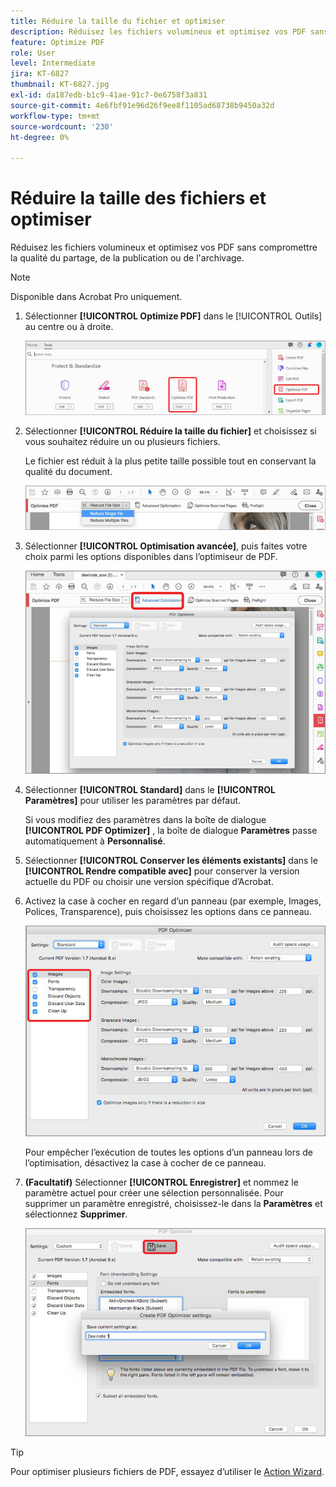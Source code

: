 ```yaml
---
title: Réduire la taille du fichier et optimiser
description: Réduisez les fichiers volumineux et optimisez vos PDF sans compromettre la qualité du partage, de la publication ou de l’archivage
feature: Optimize PDF
role: User
level: Intermediate
jira: KT-6827
thumbnail: KT-6827.jpg
exl-id: da187edb-b1c9-41ae-91c7-0e6758f3a831
source-git-commit: 4e6fbf91e96d26f9ee8f1105ad68738b9450a32d
workflow-type: tm+mt
source-wordcount: '230'
ht-degree: 0%

---
```


# Réduire la taille des fichiers et optimiser

Réduisez les fichiers volumineux et optimisez vos PDF sans compromettre la qualité du partage, de la publication ou de l&#39;archivage.

>[!NOTE]
>
>Disponible dans Acrobat Pro uniquement.

1. Sélectionner **[!UICONTROL Optimize PDF]** dans le [!UICONTROL Outils] au centre ou à droite.

   ![Réduire étape 1](../assets/Reduce_1.png)

1. Sélectionner **[!UICONTROL Réduire la taille du fichier]** et choisissez si vous souhaitez réduire un ou plusieurs fichiers.

   Le fichier est réduit à la plus petite taille possible tout en conservant la qualité du document.

   ![Réduire étape 2](../assets/Reduce_2.png)

1. Sélectionner **[!UICONTROL Optimisation avancée]**, puis faites votre choix parmi les options disponibles dans l’optimiseur de PDF.

   ![Réduire étape 3](../assets/Reduce_3.png)

1. Sélectionner **[!UICONTROL Standard]** dans le **[!UICONTROL Paramètres]** pour utiliser les paramètres par défaut.

   Si vous modifiez des paramètres dans la boîte de dialogue **[!UICONTROL PDF Optimizer]** , la boîte de dialogue **Paramètres** passe automatiquement à **Personnalisé**.

1. Sélectionner **[!UICONTROL Conserver les éléments existants]** dans le **[!UICONTROL Rendre compatible avec]** pour conserver la version actuelle du PDF ou choisir une version spécifique d’Acrobat.

1. Activez la case à cocher en regard d’un panneau (par exemple, Images, Polices, Transparence), puis choisissez les options dans ce panneau.

   ![Réduire étape 5](../assets/Reduce_5.png)

   Pour empêcher l’exécution de toutes les options d’un panneau lors de l’optimisation, désactivez la case à cocher de ce panneau.

1. **(Facultatif)** Sélectionner **[!UICONTROL Enregistrer]** et nommez le paramètre actuel pour créer une sélection personnalisée. Pour supprimer un paramètre enregistré, choisissez-le dans la **Paramètres** et sélectionnez **Supprimer**.

   ![Réduire étape 6](../assets/Reduce_6.png)

>[!TIP]
>
>Pour optimiser plusieurs fichiers de PDF, essayez d’utiliser le [Action Wizard](../advanced-tasks/action.md).